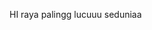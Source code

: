 <!DOCTYPE html>
<html lang="en">
  <head>
    <meta charset="UTF-8" />
    <meta name="viewport" content="width=device-width, initial-scale=1.0" />
    <link rel="stylesheet" href="fish.css" />
    <title>Fish</title>
  </head>
  <body>
    <p class="center-text">HI raya palingg lucuuu seduniaa</p>
    <div class="fish">
      <div class="koiCoil"></div>
      <div class="koiCoil"></div>
      <div class="koiCoil"></div>
      <div class="koiCoil"></div>
      <div class="koiCoil"></div>
      <div class="koiCoil"></div>
      <div class="koiCoil"></div>
      <div class="koiCoil"></div>
      <div class="koiCoil"></div>
      <div class="koiCoil"></div>
      <div class="koiCoil"></div>
      <div class="koiCoil"></div>
      <div class="koiCoil"></div>
      <div class="koiCoil"></div>
      <div class="koiCoil"></div>
    </div>
    <div class="fish">
      <div class="koiCoil"></div>
      <div class="koiCoil"></div>
      <div class="koiCoil"></div>
      <div class="koiCoil"></div>
      <div class="koiCoil"></div>
      <div class="koiCoil"></div>
      <div class="koiCoil"></div>
      <div class="koiCoil"></div>
      <div class="koiCoil"></div>
      <div class="koiCoil"></div>
      <div class="koiCoil"></div>
      <div class="koiCoil"></div>
      <div class="koiCoil"></div>
      <div class="koiCoil"></div>
      <div class="koiCoil"></div>
    </div>
    <div class="seaLevel"></div>
  </body>
</html>
